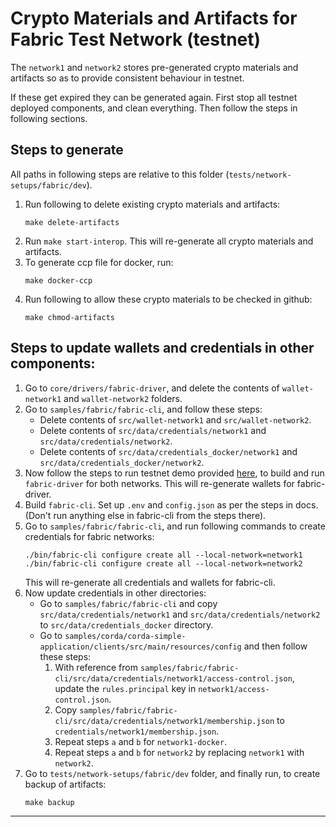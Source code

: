 # Crypto Materials and Artifacts for Fabric Test Network (testnet)

The `network1` and `network2` stores pre-generated crypto materials and artifacts
so as to provide consistent behaviour in testnet.

If these get expired they can be generated again. First stop all testnet deployed components, and clean everything. Then follow the steps in following sections.

## Steps to generate

All paths in following steps are relative to this folder (`tests/network-setups/fabric/dev`).

1. Run following to delete existing crypto materials and artifacts:
    ```
    make delete-artifacts
    ```
2. Run `make start-interop`. This will re-generate all crypto materials and artifacts.
3. To generate ccp file for docker, run:
    ```
    make docker-ccp
    ```
5. Run following to allow these crypto materials to be checked in github:
    ```
    make chmod-artifacts 
    ```

## Steps to update wallets and credentials in other components:

1. Go to `core/drivers/fabric-driver`, and delete the contents of `wallet-network1` and `wallet-network2` folders.
2. Go to `samples/fabric/fabric-cli`, and follow these steps:
    - Delete contents of `src/wallet-network1` and `src/wallet-network2`.
    - Delete contents of `src/data/credentials/network1` and `src/data/credentials/network2`.
    - Delete contents of `src/data/credentials_docker/network1` and `src/data/credentials_docker/network2`.
3. Now follow the steps to run testnet demo provided [here](https://labs.hyperledger.org/weaver-dlt-interoperability/docs/external/getting-started/test-network/setup-local#fabric-driver), to build and run `fabric-driver` for both networks. This will re-generate wallets for fabric-driver.
4. Build `fabric-cli`. Set up `.env` and `config.json` as per the steps in docs. (Don't run anything else in fabric-cli from the steps there).
4. Go to `samples/fabric/fabric-cli`, and run following commands to create credentials for fabric networks:
    ```
    ./bin/fabric-cli configure create all --local-network=network1
    ./bin/fabric-cli configure create all --local-network=network2
    ```
    This will re-generate all credentials and wallets for fabric-cli.
5. Now update credentials in other directories:
    - Go to `samples/fabric/fabric-cli` and copy `src/data/credentials/network1` and `src/data/credentials/network2` to `src/data/credentials_docker` directory.
    - Go to `samples/corda/corda-simple-application/clients/src/main/resources/config` and then follow these steps:
        1. With reference from `samples/fabric/fabric-cli/src/data/credentials/network1/access-control.json`, update the `rules.principal` key in `network1/access-control.json`.
        2. Copy `samples/fabric/fabric-cli/src/data/credentials/network1/membership.json` to `credentials/network1/membership.json`.
        3. Repeat steps `a` and `b` for `network1-docker`.
        4. Repeat steps `a` and `b` for `network2` by replacing `network1` with `network2`.
6. Go to `tests/network-setups/fabric/dev` folder, and finally run, to create backup of artifacts:
    ```
    make backup
    ```
        
---
